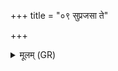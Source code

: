 +++
title = "०९ सुप्रजसा ते"

+++
<details><summary>मूलम् (GR)</summary>

सुप्रजसा ते (…) ॥ +++(see 8abcd)+++
</details>
